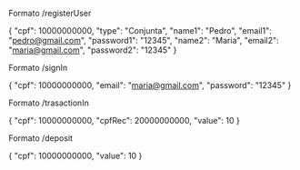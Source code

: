 Formato /registerUser

{
    "cpf": 10000000000,
    "type": "Conjunta",
    "name1": "Pedro",
    "email1": "pedro@gmail.com",
    "password1": "12345",
    "name2": "Maria",
    "email2": "maria@gmail.com",
    "password2": "12345"
}

Formato /signIn

{
    "cpf": 10000000000,
    "email": "maria@gmail.com",
    "password": "12345"
}

Formato /trasactionIn

{
    "cpf": 10000000000,
    "cpfRec": 20000000000,
    "value": 10
}

Formato /deposit

{
    "cpf": 10000000000,
    "value": 10
}